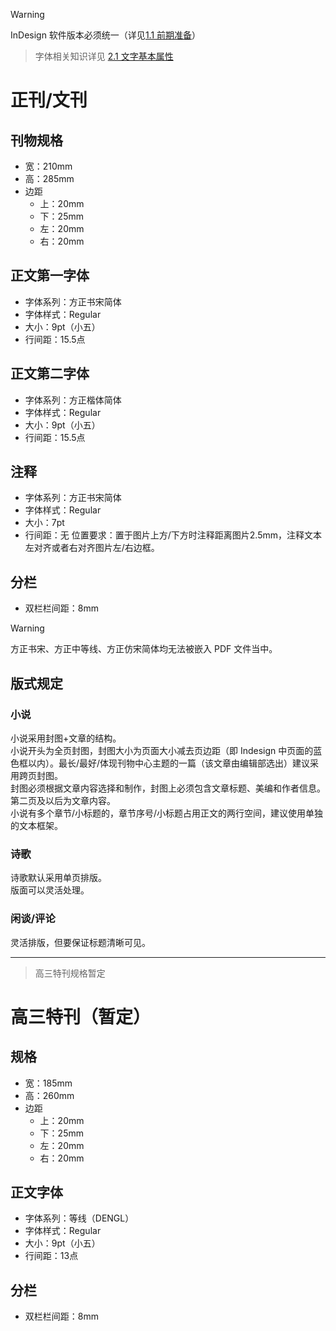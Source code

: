 >[!warning]
>InDesign 软件版本必须统一（详见[1.1 前期准备](1.1%20前期准备.md)）

> 字体相关知识详见 [2.1 文字基本属性](../ChapterNo2%20排版的基本知识/2.1%20文字基本属性.md)
# 正刊/文刊

## 刊物规格
- 宽：210mm
- 高：285mm
- 边距
    - 上：20mm
    - 下：25mm
    - 左：20mm
    - 右：20mm

## 正文第一字体
- 字体系列：方正书宋简体
- 字体样式：Regular
- 大小：9pt（小五）
- 行间距：15.5点

## 正文第二字体
- 字体系列：方正楷体简体
- 字体样式：Regular
- 大小：9pt（小五）
- 行间距：15.5点

## 注释
- 字体系列：方正书宋简体
- 字体样式：Regular
- 大小：7pt
- 行间距：无
位置要求：置于图片上方/下方时注释距离图片2.5mm，注释文本左对齐或者右对齐图片左/右边框。

## 分栏
- 双栏栏间距：8mm

> [!warning]
> 方正书宋、方正中等线、方正仿宋简体均无法被嵌入 PDF 文件当中。

## 版式规定  
### 小说
小说采用封图+文章的结构。  
小说开头为全页封图，封图大小为页面大小减去页边距（即 Indesign 中页面的蓝色框以内）。最长/最好/体现刊物中心主题的一篇（该文章由编辑部选出）建议采用跨页封图。  
封图必须根据文章内容选择和制作，封图上必须包含文章标题、美编和作者信息。  
第二页及以后为文章内容。  
小说有多个章节/小标题的，章节序号/小标题占用正文的两行空间，建议使用单独的文本框架。  
  
### 诗歌  
诗歌默认采用单页排版。  
版面可以灵活处理。  

### 闲谈/评论  
灵活排版，但要保证标题清晰可见。

-----

> 高三特刊规格暂定
# 高三特刊（暂定）
## 规格
- 宽：185mm
- 高：260mm
- 边距
    - 上：20mm
    - 下：25mm
    - 左：20mm
    - 右：20mm

## 正文字体
- 字体系列：等线（DENGL）
- 字体样式：Regular
- 大小：9pt（小五）
- 行间距：13点

## 分栏
- 双栏栏间距：8mm